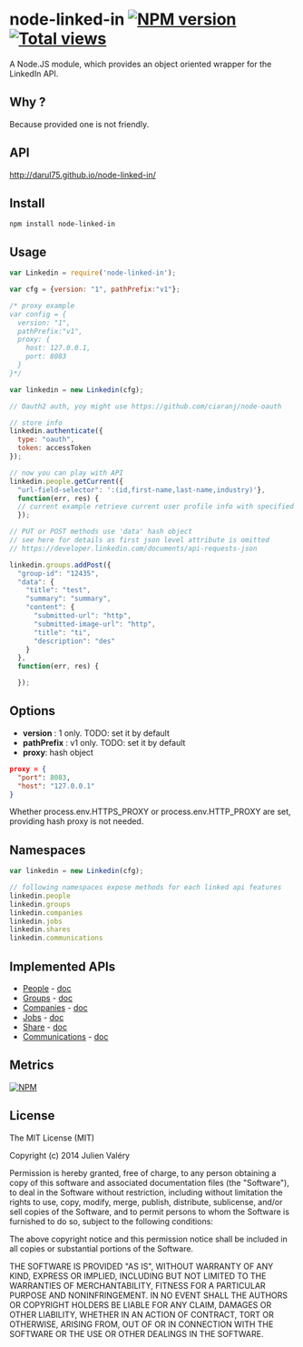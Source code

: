 node-linked-in [![NPM version](https://badge.fury.io/js/node-linked-in.png)](http://badge.fury.io/js/node-linked-in)  [![Total views](https://sourcegraph.com/api/repos/github.com/darul75/node-linked-in/counters/views.png)](https://sourcegraph.com/github.com/darul75/node-linked-in)
=============

A Node.JS module, which provides an object oriented wrapper for the LinkedIn API.

## Why ?

Because provided one is not friendly.

## API

http://darul75.github.io/node-linked-in/

## Install

~~~
npm install node-linked-in
~~~

## Usage

```javascript
var Linkedin = require('node-linked-in');

var cfg = {version: "1", pathPrefix:"v1"};

/* proxy example
var config = {
  version: "1",
  pathPrefix:"v1",
  proxy: {
    host: 127.0.0.1,
    port: 8083
  }
}*/

var linkedin = new Linkedin(cfg);

// Oauth2 auth, yoy might use https://github.com/ciaranj/node-oauth

// store info
linkedin.authenticate({
  type: "oauth",
  token: accessToken
});

// now you can play with API
linkedin.people.getCurrent({
  "url-field-selector": ':(id,first-name,last-name,industry)'}, 
  function(err, res) {
  // current example retrieve current user profile info with specified fields
  });

// PUT or POST methods use 'data' hash object
// see here for details as first json level attribute is omitted
// https://developer.linkedin.com/documents/api-requests-json

linkedin.groups.addPost({ 
  "group-id": "12435",
  "data": {
    "title": "test",
    "summary": "summary",
    "content": {
      "submitted-url": "http",
      "submitted-image-url": "http",
      "title": "ti",
      "description": "des"
    }
  },
  function(err, res) {

  });

```    
    
## Options    

- **version** : 1 only. TODO: set it by default
- **pathPrefix** : v1 only. TODO: set it by default
- **proxy**: hash object

```json
proxy = {
  "port": 8083,
  "host": "127.0.0.1"
}
```

Whether process.env.HTTPS_PROXY or process.env.HTTP_PROXY are set, providing hash proxy is not needed.

## Namespaces

```javascript
var linkedin = new Linkedin(cfg);

// following namespaces expose methods for each linked api features
linkedin.people
linkedin.groups
linkedin.companies
linkedin.jobs
linkedin.shares
linkedin.communications
```

## Implemented APIs

* [People](https://developer.linkedin.com/documents/people) - [doc](http://darul75.github.io/node-linked-in/#people)
* [Groups](https://developer.linkedin.com/documents/groups) - [doc](http://darul75.github.io/node-linked-in/#groups)
* [Companies](https://developer.linkedin.com/documents/companies) - [doc](http://darul75.github.io/node-linked-in/#companies)
* [Jobs](https://developer.linkedin.com/documents/jobs) - [doc](http://darul75.github.io/node-linked-in/#people)
* [Share](https://developer.linkedin.com/documents/share-and-social-stream) - [doc](http://darul75.github.io/node-linked-in/#shares)
* [Communications](https://developer.linkedin.com/documents/communications) - [doc](http://darul75.github.io/node-linked-in/#communications)

## Metrics

[![NPM](https://nodei.co/npm/node-linked-in.png?downloads=true&downloadRank=true&stars=true)](https://nodei.co/npm/node-linked-in/)

## License

The MIT License (MIT)

Copyright (c) 2014 Julien Valéry

Permission is hereby granted, free of charge, to any person obtaining a copy
of this software and associated documentation files (the "Software"), to deal
in the Software without restriction, including without limitation the rights
to use, copy, modify, merge, publish, distribute, sublicense, and/or sell
copies of the Software, and to permit persons to whom the Software is
furnished to do so, subject to the following conditions:

The above copyright notice and this permission notice shall be included in
all copies or substantial portions of the Software.

THE SOFTWARE IS PROVIDED "AS IS", WITHOUT WARRANTY OF ANY KIND, EXPRESS OR
IMPLIED, INCLUDING BUT NOT LIMITED TO THE WARRANTIES OF MERCHANTABILITY,
FITNESS FOR A PARTICULAR PURPOSE AND NONINFRINGEMENT. IN NO EVENT SHALL THE
AUTHORS OR COPYRIGHT HOLDERS BE LIABLE FOR ANY CLAIM, DAMAGES OR OTHER
LIABILITY, WHETHER IN AN ACTION OF CONTRACT, TORT OR OTHERWISE, ARISING FROM,
OUT OF OR IN CONNECTION WITH THE SOFTWARE OR THE USE OR OTHER DEALINGS IN
THE SOFTWARE.
